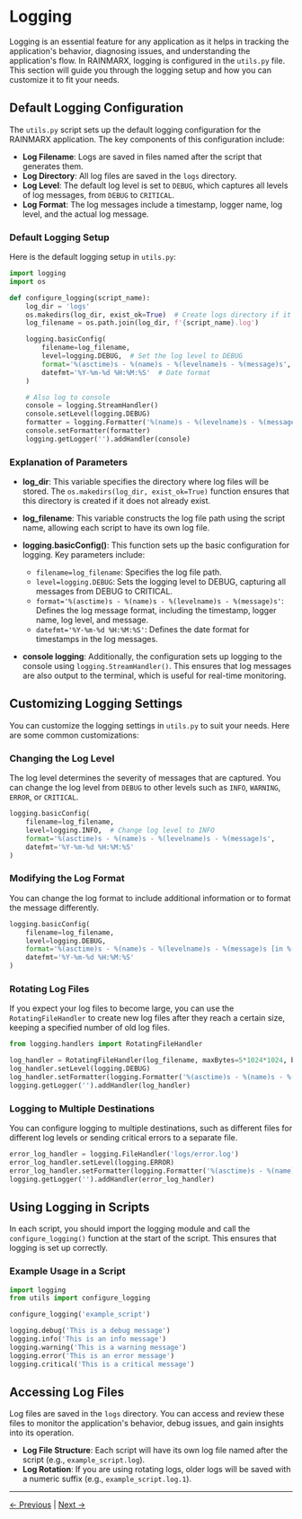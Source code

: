 # Logging

Logging is an essential feature for any application as it helps in tracking the application's behavior, diagnosing issues, and understanding the application's flow. In RAINMARX, logging is configured in the `utils.py` file. This section will guide you through the logging setup and how you can customize it to fit your needs.

## Default Logging Configuration

The `utils.py` script sets up the default logging configuration for the RAINMARX application. The key components of this configuration include:

- **Log Filename**: Logs are saved in files named after the script that generates them.
- **Log Directory**: All log files are saved in the `logs` directory.
- **Log Level**: The default log level is set to `DEBUG`, which captures all levels of log messages, from `DEBUG` to `CRITICAL`.
- **Log Format**: The log messages include a timestamp, logger name, log level, and the actual log message.

### Default Logging Setup

Here is the default logging setup in `utils.py`:

```python
import logging
import os

def configure_logging(script_name):
    log_dir = 'logs'
    os.makedirs(log_dir, exist_ok=True)  # Create logs directory if it does not exist
    log_filename = os.path.join(log_dir, f'{script_name}.log')

    logging.basicConfig(
        filename=log_filename,
        level=logging.DEBUG,  # Set the log level to DEBUG
        format='%(asctime)s - %(name)s - %(levelname)s - %(message)s',  # Log format
        datefmt='%Y-%m-%d %H:%M:%S'  # Date format
    )

    # Also log to console
    console = logging.StreamHandler()
    console.setLevel(logging.DEBUG)
    formatter = logging.Formatter('%(name)s - %(levelname)s - %(message)s')
    console.setFormatter(formatter)
    logging.getLogger('').addHandler(console)
```

### Explanation of Parameters

- **log_dir**: This variable specifies the directory where log files will be stored. The `os.makedirs(log_dir, exist_ok=True)` function ensures that this directory is created if it does not already exist.
- **log_filename**: This variable constructs the log file path using the script name, allowing each script to have its own log file.
- **logging.basicConfig()**: This function sets up the basic configuration for logging. Key parameters include:

  - `filename=log_filename`: Specifies the log file path.
  - `level=logging.DEBUG`: Sets the logging level to DEBUG, capturing all messages from DEBUG to CRITICAL.
  - `format='%(asctime)s - %(name)s - %(levelname)s - %(message)s'`: Defines the log message format, including the timestamp, logger name, log level, and message.
  - `datefmt='%Y-%m-%d %H:%M:%S'`: Defines the date format for timestamps in the log messages.

- **console logging**: Additionally, the configuration sets up logging to the console using `logging.StreamHandler()`. This ensures that log messages are also output to the terminal, which is useful for real-time monitoring.

## Customizing Logging Settings

You can customize the logging settings in `utils.py` to suit your needs. Here are some common customizations:

### Changing the Log Level

The log level determines the severity of messages that are captured. You can change the log level from `DEBUG` to other levels such as `INFO`, `WARNING`, `ERROR`, or `CRITICAL`.

```python
logging.basicConfig(
    filename=log_filename,
    level=logging.INFO,  # Change log level to INFO
    format='%(asctime)s - %(name)s - %(levelname)s - %(message)s',
    datefmt='%Y-%m-%d %H:%M:%S'
)
```

### Modifying the Log Format

You can change the log format to include additional information or to format the message differently.

```python
logging.basicConfig(
    filename=log_filename,
    level=logging.DEBUG,
    format='%(asctime)s - %(name)s - %(levelname)s - %(message)s [in %(pathname)s:%(lineno)d]',  # Include file path and line number
    datefmt='%Y-%m-%d %H:%M:%S'
)
```

### Rotating Log Files

If you expect your log files to become large, you can use the `RotatingFileHandler` to create new log files after they reach a certain size, keeping a specified number of old log files.

```python
from logging.handlers import RotatingFileHandler

log_handler = RotatingFileHandler(log_filename, maxBytes=5*1024*1024, backupCount=5)  # 5 MB per file, keep 5 backups
log_handler.setLevel(logging.DEBUG)
log_handler.setFormatter(logging.Formatter('%(asctime)s - %(name)s - %(levelname)s - %(message)s'))
logging.getLogger('').addHandler(log_handler)
```

### Logging to Multiple Destinations

You can configure logging to multiple destinations, such as different files for different log levels or sending critical errors to a separate file.

```python
error_log_handler = logging.FileHandler('logs/error.log')
error_log_handler.setLevel(logging.ERROR)
error_log_handler.setFormatter(logging.Formatter('%(asctime)s - %(name)s - %(levelname)s - %(message)s'))
logging.getLogger('').addHandler(error_log_handler)
```

## Using Logging in Scripts

In each script, you should import the logging module and call the `configure_logging()` function at the start of the script. This ensures that logging is set up correctly.

### Example Usage in a Script

```python
import logging
from utils import configure_logging

configure_logging('example_script')

logging.debug('This is a debug message')
logging.info('This is an info message')
logging.warning('This is a warning message')
logging.error('This is an error message')
logging.critical('This is a critical message')
```

## Accessing Log Files

Log files are saved in the `logs` directory. You can access and review these files to monitor the application's behavior, debug issues, and gain insights into its operation.

- **Log File Structure**: Each script will have its own log file named after the script (e.g., `example_script.log`).
- **Log Rotation**: If you are using rotating logs, older logs will be saved with a numeric suffix (e.g., `example_script.log.1`).


---

[<- Previous](05-Detailed_Script_Descriptions.md) | [Next ->](07-Troubleshooting.md)
